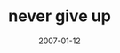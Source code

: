---
layout: base.njk
title : 'never give up' 
view_title : 'never give up' 
year : '2007' 
date : '2007-01-12' 
img_file : '/drawing/nevergiveup.png' 
html_file : 'nevergiveup' 
next_html : 'itisworsethanithought.html' 
year_order : '12' 
permalink : "title/{{html_file}}.html"
---